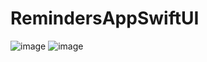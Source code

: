 # RemindersAppSwiftUI

![image](https://github.com/marcoalonso/RemindersAppSwiftUI/assets/49013250/0e938a66-56b6-42d6-a9e7-6ad7ada4e2d4)
![image](https://github.com/marcoalonso/RemindersAppSwiftUI/assets/49013250/a22f337e-efc1-404d-9d9a-bd21dd5b8bfd)
